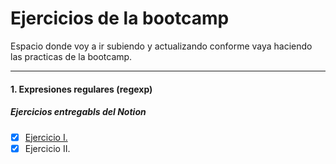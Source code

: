 # Ejercicios de la bootcamp  

Espacio donde voy a ir subiendo y actualizando conforme vaya haciendo las practicas de la bootcamp.
- - -  
#### 1. Expresiones regulares (regexp)  
##### Ejercicios entregabls del Notion
-  [x] [Ejercicio I.](./1_Expresiones_regulares_(regexp)/1_Expresiones_regulares_Ejercicio_I.pdf)
-  [x] Ejercicio II.
